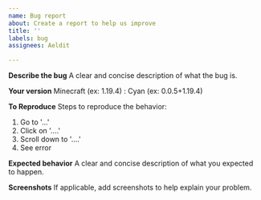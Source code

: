 ```yaml
---
name: Bug report
about: Create a report to help us improve
title: ''
labels: bug
assignees: Aeldit

---
```


**Describe the bug**
A clear and concise description of what the bug is.

**Your version**
Minecraft (ex: 1.19.4) :
Cyan (ex: 0.0.5+1.19.4)

**To Reproduce**
Steps to reproduce the behavior:
1. Go to '...'
2. Click on '....'
3. Scroll down to '....'
4. See error

**Expected behavior**
A clear and concise description of what you expected to happen.

**Screenshots**
If applicable, add screenshots to help explain your problem.
